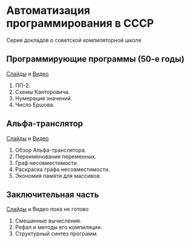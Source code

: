 # Автоматизация программирования в СССР

Серия докладов о советской компиляторной школе

## Программирующие программы (50-е годы)

[Слайды](soviet_compilers_1.pdf) и [Видео](https://www.youtube.com/watch?v=0bTdplAlGYg)

1. ПП-2.
1. Схемы Канторовича.
1. Нумерация значений.
1. Число Ершова.

## Альфа-транслятор

[Слайды](soviet_compilers_2.pdf) и [Видео](https://www.youtube.com/watch?v=Q2ErYDuVAWo)

1. Обзор Альфа-транслятора.
1. Переименование переменных.
1. Граф несовместимости.
1. Раскраска графа несовместимости.
1. Экономия памяти для массивов.

## Заключительная часть

[Слайды](soviet_compilers_3.pdf) и Видео пока не готово

1. Смешанные вычисления.
1. Рефал и методы его компиляции.
1. Структурный синтез программ.
